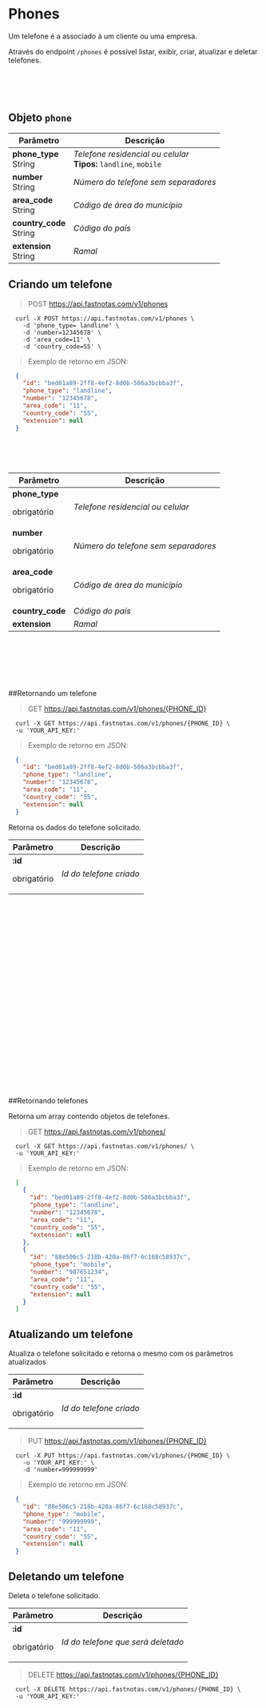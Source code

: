# Phones

  Um telefone é a associado à um cliente ou uma empresa.

  Através do endpoint `/phones` é possível listar, exibir, criar, atualizar e deletar telefones.

<br> <br> <br>

## Objeto `phone`

  Parâmetro | Descrição
 -------------- | --------------
  **phone_type** <br> String | *Telefone residencial ou celular* <br> **Tipos:** `landline`, `mobile`
  **number** <br> String | *Número do telefone sem separadores*
  **area_code** <br> String | *Código de área do município*
  **country_code**  <br> String | *Código do país*
  **extension**  <br> String | *Ramal*


## Criando um telefone

  > POST https://api.fastnotas.com/v1/phones

  ```shell
    curl -X POST https://api.fastnotas.com/v1/phones \
      -d 'phone_type= landline' \
      -d 'number=12345678' \
      -d 'area_code=11' \
      -d 'country_code=55' \
  ```
  > Exemplo de retorno em JSON:

  ```json
    {
      "id": "bed01a89-2ff8-4ef2-8d0b-586a3bcbba3f",
      "phone_type": "landline",
      "number": "12345678",
      "area_code": "11",
      "country_code": "55",
      "extension": null
    }
  ```

  <br> <br> <br>

  Parâmetro | Descrição
 -------------- | --------------
  **phone_type** <br> <p>obrigatório</p> | *Telefone residencial ou celular*
  **number** <br> <p>obrigatório</p> | *Número do telefone sem separadores*
  **area_code** <br> <p>obrigatório</p> | *Código de área do município*
  **country_code**  | *Código do país*
  **extension**  | *Ramal*


<br> <br> <br> <br> <br>

##Retornando um telefone

  > GET https://api.fastnotas.com/v1/phones/{PHONE_ID}

  ```shell
    curl -X GET https://api.fastnotas.com/v1/phones/{PHONE_ID} \
    -u 'YOUR_API_KEY:'
  ```
  > Exemplo de retorno em JSON:

  ```json
    {
      "id": "bed01a89-2ff8-4ef2-8d0b-586a3bcbba3f",
      "phone_type": "landline",
      "number": "12345678",
      "area_code": "11",
      "country_code": "55",
      "extension": null
    }
  ```

  Retorna os dados do telefone solicitado.

  Parâmetro | Descrição
 -------------- | --------------
  **:id** <br> <p>obrigatório</p> | *Id do telefone criado*

<br> <br> <br> <br> <br> <br> <br> <br> <br> <br> <br>
<br> <br> <br> <br> <br> <br> <br> <br> <br> <br> <br>

##Retornando telefones

  Retorna um array contendo objetos de telefones.

  > GET https://api.fastnotas.com/v1/phones/

  ```shell
    curl -X GET https://api.fastnotas.com/v1/phones/ \
    -u 'YOUR_API_KEY:'
  ```
  > Exemplo de retorno em JSON:

  ```json
    [
      {
        "id": "bed01a89-2ff8-4ef2-8d0b-586a3bcbba3f",
        "phone_type": "landline",
        "number": "12345678",
        "area_code": "11",
        "country_code": "55",
        "extension": null
      },
      {
        "id": "88e506c5-218b-420a-86f7-6c168c58937c",
        "phone_type": "mobile",
        "number": "987651234",
        "area_code": "11",
        "country_code": "55",
        "extension": null
      }
    ]
  ```
## Atualizando um telefone

Atualiza o telefone solicitado e retorna o mesmo com os parâmetros atualizados

  Parâmetro | Descrição
 -------------- | --------------
  **:id** <br> <p>obrigatório</p> | *Id do telefone criado*

  > PUT https://api.fastnotas.com/v1/phones/{PHONE_ID}

  ```shell
    curl -X PUT https://api.fastnotas.com/v1/phones/{PHONE_ID} \
      -u 'YOUR_API_KEY:' \
      -d 'number=999999999'
  ```
  > Exemplo de retorno em JSON:

  ```json
    {
      "id": "88e506c5-218b-420a-86f7-6c168c58937c",
      "phone_type": "mobile",
      "number": "999999999",
      "area_code": "11",
      "country_code": "55",
      "extension": null
    }
  ```

## Deletando um telefone
  Deleta o telefone solicitado.

  Parâmetro | Descrição
 -------------- | --------------
  **:id** <br> <p>obrigatório</p> | *Id do telefone que será deletado*

  > DELETE https://api.fastnotas.com/v1/phones/{PHONE_ID}

  ```shell
    curl -X DELETE https://api.fastnotas.com/v1/phones/{PHONE_ID} \
    -u 'YOUR_API_KEY:'
  ```
